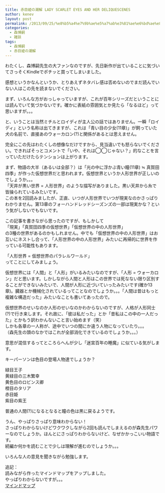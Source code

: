 ```yaml
---
title: 赤目姫の潮解 LADY SCARLET EYES AND HER DELIQUESCENES
author: kenev
layout: post
permalink: /2013/09/25/%e8%b5%a4%e7%9b%ae%e5%a7%ab%e3%81%ae%e6%bd%ae%e8%a7%a3-lady-scarlet-eyes-and-her-deliquescenes/
categories:
  - 森博嗣
  - 雑談
tags:
  - 森博嗣
  - 赤目姫の潮解
---
```

わたくし、森博嗣先生の大ファンなのですが、先日新作が出ていることに気づいてさっそくKindleでポチッと買ってしまいました。

感想というかなんというか、とりあえずネタバレ感は否めないのでまだ読んでいない人はこの先を読まないでください。

まず、いろんな方がおっしゃっていますが、これが百年シリーズだということには読んでいて気づかないです。確かに表紙の雰囲気とか見たら「なるほど」って思いますが。。。

と、いうことは当然ミチルとロイディが主人公の話ではありません。一瞬「ロイディ」という名称は出てきますが、これは「青い目の少女(11章)」が飼っていた犬の名前で、直接あのウォーカロン(?)と関係があるとは思えません。

完全にこの先はわたくしの想像なだけですから、見当違いでも怒らないでください。できればそっとコメントで「いや、それは◯◯じゃない？」的なことを言っていただけたらテンションは上がります。

まず、物語の大半（あるいは全部？）は「光の中に浮かぶ青い瞳(11章) ≒ 真賀田四季」が作った仮想世界だと思われます。仮想世界というか人形世界が正しいのでしょうか。。。  
「天井が黒い世界 = 人形世界」のような描写がありました。黒い天井から糸で皆操られているみたいです。  
この本を2回読みましたが、正直、いつが人形世界でいつが現実なのかさっぱりわかりません。第13章のフォーハンドレッドシーズンズの一部は現実かな？という気がしないでもないです。

この記事を書きながら思ったのですが、もしかして  
「現実」「真賀田四季の仮想世界」「仮想世界の中の人形世界」  
の3種の世界があるのかもしれません。中でも「仮想世界の中の人形世界」はお互いにネストし合って、「人形世界の中の人形世界」みたいに再帰的に世界を作っている可能性もあります。

「人形世界 = 仮想世界のパラレルワールド」  
ってことにしてみましょう。

仮想世界には「人間」と「人形」がいるみたいなのですが、「人形 = ウォーカロン」だと思います。しかしながら人間と人形はこの世界では死なない限り区別することができないみたいで、人間が人形に近づいていったみたいです(確か13章)。臓器とか機械化されているってことなのでしょうか。。。「人間は昔はもっと複雑な構造だった」みたいなことも書いてあったので。

仮想世界のせいなのか人形のせいなのかわからないのですが、人格が人形同士(?)で行き来します。それ故に、「彼は私だった」とか「昔私はこの中の一人だった」とかもう訳わかんないこと言い始めます（笑）  
しかも各章の一人称が、途中でいつの間にか違う人物になっていたり。。。  
（森先生の頭のなかではこれが全部消化できているのでしょうか。。。）

意思が混信するってところらへんが少し「迷宮百年の睡魔」に似ている気がします。

キーパーソンは色目の登場人物達でしょうか？

緑目王子  
黄緑目の三木繁幸  
黄色目のロビンス卿  
橙目のタリア  
赤目姫  
紫目の紫王

普通の人間(?)になるとなると瞳の色は黒に戻るようです。

うん、やっぱりさっぱり意味わからない！  
さっぱりわからないけどワクワクしながら2回も読んでしまえるのが森先生パワーなのでしょうか。ほんとにさっぱりわからないけど、なぜかかっこいい物語です。  
続編か何かを読むことで少しは理解が進むのでしょうか。。。

いろんな人の意見を聞きながら勉強します。

追記：  
読みながら作ったマインドマップをアップしました。  
やっぱりわからないですが。。。  
[マインドマップ][1]

<noscript>
</noscript>

 [1]: https://plus.google.com/photos/104106903281262669865/albums/5928070302408768945?authkey=CLTOnpHUjJ7fdw
